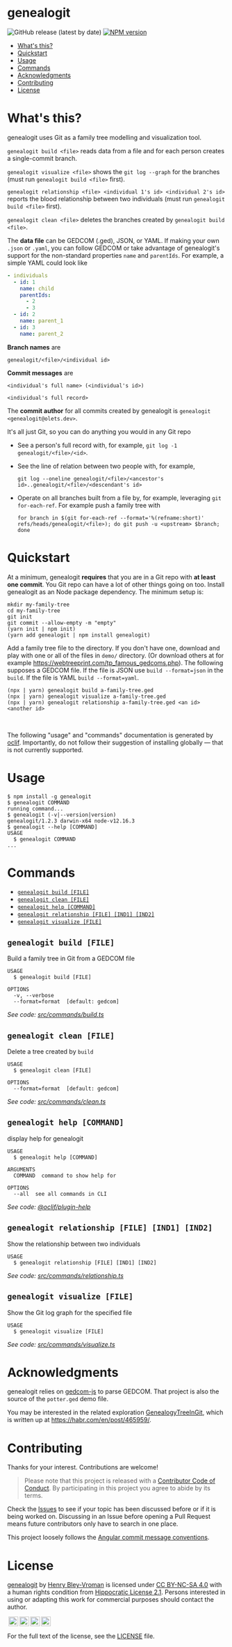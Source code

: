 genealogit
==========

![GitHub release (latest by date)](https://img.shields.io/github/v/release/olets/genealogit)
[![NPM version](https://img.shields.io/npm/v/genealogit.svg)](https://npmjs.org/package/genealogit)

<!-- toc -->
* [What's this?](#whats-this)
* [Quickstart](#quickstart)
* [Usage](#usage)
* [Commands](#commands)
* [Acknowledgments](#acknowledgments)
* [Contributing](#contributing)
* [License](#license)
<!-- tocstop -->
# What's this?
genealogit uses Git as a family tree modelling and visualization tool.

`genealogit build <file>` reads data from a file and for each person creates a single-commit branch.

`genealogit visualize <file>` shows the `git log --graph` for the branches (must run `genealogit build <file>` first).

`genealogit relationship <file> <individual 1's id> <individual 2's id>` reports the blood relationship between two individuals (must run `genealogit build <file>` first).

`genealogit clean <file>` deletes the branches created by `genealogit build <file>`.

The **data file** can be GEDCOM (.ged), JSON, or YAML. If making your own `.json` or `.yaml`, you can follow GEDCOM or take advantage of genealogit's support for the non-standard properties `name` and `parentIds`. For example, a simple YAML could look like

```yaml
- individuals
  - id: 1
    name: child
    parentIds:
      - 2
      - 3
  - id: 2
    name: parent_1
  - id: 3
    name: parent_2
```

**Branch names** are

```
genealogit/<file>/<individual id>
```

**Commit messages** are

```
<individual's full name> (<individual's id>)

<individual's full record>
```

The **commit author** for all commits created by genealogit is `genealogit <genealogit@olets.dev>`.

It's all just Git, so you can do anything you would in any Git repo
- See a person's full record with, for example, `git log -1 genealogit/<file>/<id>`.
- See the line of relation between two people with, for example,

    ```shell
    git log --oneline genealogit/<file>/<ancestor's id>..genealogit/<file>/<descendant's id>
    ```
- Operate on all branches built from a file by, for example, leveraging `git for-each-ref`. For example push a family tree with
    ```shell
    for branch in $(git for-each-ref --format='%(refname:short)' refs/heads/genealogit/<file>); do git push -u <upstream> $branch; done
    ```

# Quickstart

At a minimum, genealogit **requires** that you are in a Git repo with **at least one commit**. You Git repo can have a lot of other things going on too. Install genealogit as an Node package dependency. The minimum setup is:

```shell
mkdir my-family-tree
cd my-family-tree
git init
git commit --allow-empty -m "empty"
(yarn init | npm init)
(yarn add genealogit | npm install genealogit)
```

Add a family tree file to the directory. If you don't have one, download and play with one or all of the files in `demo/` directory. (Or download others at for example <https://webtreeprint.com/tp_famous_gedcoms.php>). The following supposes a GEDCOM file. If the file is JSON use `build --format=json` in the `build`. If the file is YAML `build --format=yaml`.

```shell
(npx | yarn) genealogit build a-family-tree.ged
(npx | yarn) genealogit visualize a-family-tree.ged
(npx | yarn) genealogit relationship a-family-tree.ged <an id> <another id>
```


&nbsp;

The following "usage" and "commands" documentation is generated by [oclif](https://oclif.io/). Importantly, do not follow their suggestion of installing globally — that is not currently supported.

# Usage
<!-- usage -->
```sh-session
$ npm install -g genealogit
$ genealogit COMMAND
running command...
$ genealogit (-v|--version|version)
genealogit/1.2.3 darwin-x64 node-v12.16.3
$ genealogit --help [COMMAND]
USAGE
  $ genealogit COMMAND
...
```
<!-- usagestop -->
# Commands
<!-- commands -->
* [`genealogit build [FILE]`](#genealogit-build-file)
* [`genealogit clean [FILE]`](#genealogit-clean-file)
* [`genealogit help [COMMAND]`](#genealogit-help-command)
* [`genealogit relationship [FILE] [IND1] [IND2]`](#genealogit-relationship-file-ind1-ind2)
* [`genealogit visualize [FILE]`](#genealogit-visualize-file)

## `genealogit build [FILE]`

Build a family tree in Git from a GEDCOM file

```
USAGE
  $ genealogit build [FILE]

OPTIONS
  -v, --verbose
  --format=format  [default: gedcom]
```

_See code: [src/commands/build.ts](https://github.com/olets/genealogit/blob/v1.2.3/src/commands/build.ts)_

## `genealogit clean [FILE]`

Delete a tree created by `build`

```
USAGE
  $ genealogit clean [FILE]

OPTIONS
  --format=format  [default: gedcom]
```

_See code: [src/commands/clean.ts](https://github.com/olets/genealogit/blob/v1.2.3/src/commands/clean.ts)_

## `genealogit help [COMMAND]`

display help for genealogit

```
USAGE
  $ genealogit help [COMMAND]

ARGUMENTS
  COMMAND  command to show help for

OPTIONS
  --all  see all commands in CLI
```

_See code: [@oclif/plugin-help](https://github.com/oclif/plugin-help/blob/v3.0.1/src/commands/help.ts)_

## `genealogit relationship [FILE] [IND1] [IND2]`

Show the relationship between two individuals

```
USAGE
  $ genealogit relationship [FILE] [IND1] [IND2]
```

_See code: [src/commands/relationship.ts](https://github.com/olets/genealogit/blob/v1.2.3/src/commands/relationship.ts)_

## `genealogit visualize [FILE]`

Show the Git log graph for the specified file

```
USAGE
  $ genealogit visualize [FILE]
```

_See code: [src/commands/visualize.ts](https://github.com/olets/genealogit/blob/v1.2.3/src/commands/visualize.ts)_
<!-- commandsstop -->

# Acknowledgments

genealogit relies on [gedcom-js](https://github.com/stivaugoin/gedcom-js) to parse GEDCOM. That project is also the source of the `potter.ged` demo file.

You may be interested in the related exploration [GenealogyTreeInGit](https://github.com/KvanTTT/GenealogyTreeInGit), which is written up at <https://habr.com/en/post/465959/>.

# Contributing

Thanks for your interest. Contributions are welcome!

> Please note that this project is released with a [Contributor Code of Conduct](CODE_OF_CONDUCT.md). By participating in this project you agree to abide by its terms.

Check the [Issues](https://github.com/olets/zsh-abbr/issues) to see if your topic has been discussed before or if it is being worked on. Discussing in an Issue before opening a Pull Request means future contributors only have to search in one place.

This project loosely follows the [Angular commit message conventions](https://docs.google.com/document/d/1QrDFcIiPjSLDn3EL15IJygNPiHORgU1_OOAqWjiDU5Y/edit).

# License

<p xmlns:dct="http://purl.org/dc/terms/" xmlns:cc="http://creativecommons.org/ns#" class="license-text"><a rel="cc:attributionURL" property="dct:title" href="https://www.github.com/olets/git-replay">genealogit</a> by <a rel="cc:attributionURL dct:creator" property="cc:attributionName" href="https://www.github.com/olets">Henry Bley-Vroman</a> is licensed under <a rel="license" href="https://creativecommons.org/licenses/by-nc-sa/4.0">CC BY-NC-SA 4.0</a> with a human rights condition from <a href="https://firstdonoharm.dev/version/2/1/license.html">Hippocratic License 2.1</a>. Persons interested in using or adapting this work for commercial purposes should contact the author.</p>

<img style="height:22px!important;margin-left:3px;vertical-align:text-bottom;" src="https://mirrors.creativecommons.org/presskit/icons/cc.svg?ref=chooser-v1" /><img style="height:22px!important;margin-left:3px;vertical-align:text-bottom;" src="https://mirrors.creativecommons.org/presskit/icons/by.svg?ref=chooser-v1" /><img style="height:22px!important;margin-left:3px;vertical-align:text-bottom;" src="https://mirrors.creativecommons.org/presskit/icons/nc.svg?ref=chooser-v1" /><img style="height:22px!important;margin-left:3px;vertical-align:text-bottom;" src="https://mirrors.creativecommons.org/presskit/icons/sa.svg?ref=chooser-v1" />

For the full text of the license, see the [LICENSE](LICENSE) file.
